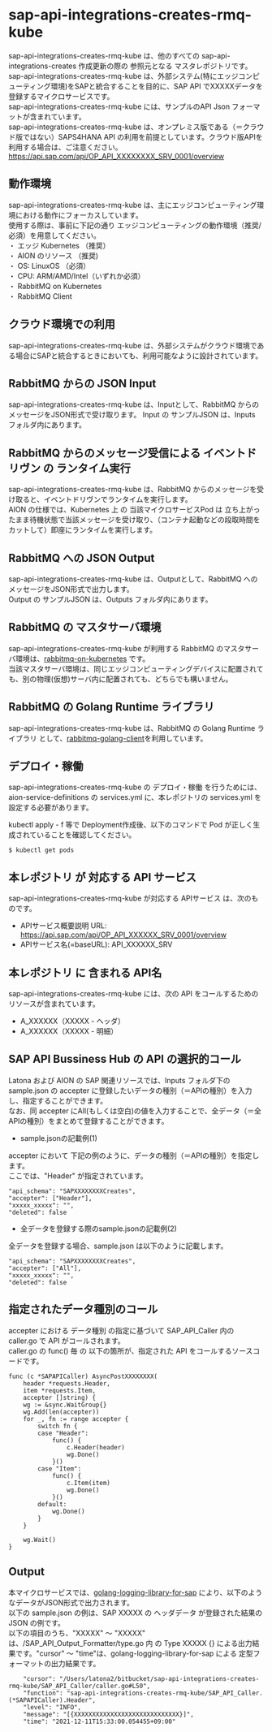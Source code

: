 # sap-api-integrations-creates-rmq-kube  
sap-api-integrations-creates-rmq-kube は、他のすべての sap-api-integrations-creates 作成更新の際の 参照元となる マスタレポジトリです。  
sap-api-integrations-creates-rmq-kube は、外部システム(特にエッジコンピューティング環境)をSAPと統合することを目的に、SAP API でXXXXXデータを登録するマイクロサービスです。  
sap-api-integrations-creates-rmq-kube には、サンプルのAPI Json フォーマットが含まれています。  
sap-api-integrations-creates-rmq-kube は、オンプレミス版である（＝クラウド版ではない）SAPS4HANA API の利用を前提としています。クラウド版APIを利用する場合は、ご注意ください。  
https://api.sap.com/api/OP_API_XXXXXXXX_SRV_0001/overview  

## 動作環境  
sap-api-integrations-creates-rmq-kube は、主にエッジコンピューティング環境における動作にフォーカスしています。  
使用する際は、事前に下記の通り エッジコンピューティングの動作環境（推奨/必須）を用意してください。  
・ エッジ Kubernetes （推奨）   
・ AION のリソース （推奨)   
・ OS: LinuxOS （必須）   
・ CPU: ARM/AMD/Intel（いずれか必須）  
・ RabbitMQ on Kubernetes  
・ RabbitMQ Client

## クラウド環境での利用
sap-api-integrations-creates-rmq-kube は、外部システムがクラウド環境である場合にSAPと統合するときにおいても、利用可能なように設計されています。

## RabbitMQ からの JSON Input

sap-api-integrations-creates-rmq-kube は、Inputとして、RabbitMQ からのメッセージをJSON形式で受け取ります。 
Input の サンプルJSON は、Inputs フォルダ内にあります。  

## RabbitMQ からのメッセージ受信による イベントドリヴン の ランタイム実行

sap-api-integrations-creates-rmq-kube は、RabbitMQ からのメッセージを受け取ると、イベントドリヴンでランタイムを実行します。  
AION の仕様では、Kubernetes 上 の 当該マイクロサービスPod は 立ち上がったまま待機状態で当該メッセージを受け取り、（コンテナ起動などの段取時間をカットして）即座にランタイムを実行します。　　

## RabbitMQ への JSON Output

sap-api-integrations-creates-rmq-kube は、Outputとして、RabbitMQ へのメッセージをJSON形式で出力します。  
Output の サンプルJSON は、Outputs フォルダ内にあります。  

## RabbitMQ の マスタサーバ環境

sap-api-integrations-creates-rmq-kube が利用する RabbitMQ のマスタサーバ環境は、[rabbitmq-on-kubernetes](https://github.com/latonaio/rabbitmq-on-kubernetes) です。  
当該マスタサーバ環境は、同じエッジコンピューティングデバイスに配置されても、別の物理(仮想)サーバ内に配置されても、どちらでも構いません。

## RabbitMQ の Golang Runtime ライブラリ
sap-api-integrations-creates-rmq-kube は、RabbitMQ の Golang Runtime ライブラリ として、[rabbitmq-golang-client](https://github.com/latonaio/rabbitmq-golang-client)を利用しています。

## デプロイ・稼働
sap-api-integrations-creates-rmq-kube の デプロイ・稼働 を行うためには、aion-service-definitions の services.yml に、本レポジトリの services.yml を設定する必要があります。

kubectl apply - f 等で Deployment作成後、以下のコマンドで Pod が正しく生成されていることを確認してください。
```
$ kubectl get pods
```


## 本レポジトリ が 対応する API サービス
sap-api-integrations-creates-rmq-kube が対応する APIサービス は、次のものです。

* APIサービス概要説明 URL: https://api.sap.com/api/OP_API_XXXXXX_SRV_0001/overview  
* APIサービス名(=baseURL): API_XXXXXX_SRV

## 本レポジトリ に 含まれる API名
sap-api-integrations-creates-rmq-kube には、次の API をコールするためのリソースが含まれています。  

* A_XXXXXX（XXXXX - ヘッダ）
* A_XXXXXX（XXXXX - 明細）

## SAP API Bussiness Hub の API の選択的コール

Latona および AION の SAP 関連リソースでは、Inputs フォルダ下の sample.json の accepter に登録したいデータの種別（＝APIの種別）を入力し、指定することができます。  
なお、同 accepter にAll(もしくは空白)の値を入力することで、全データ（＝全APIの種別）をまとめて登録することができます。  

* sample.jsonの記載例(1)  

accepter において 下記の例のように、データの種別（＝APIの種別）を指定します。  
ここでは、"Header" が指定されています。    
  
```
"api_schema": "SAPXXXXXXXXCreates",
"accepter": ["Header"],
"xxxxx_xxxxx": "",
"deleted": false
```
  
* 全データを登録する際のsample.jsonの記載例(2)  

全データを登録する場合、sample.json は以下のように記載します。  

```
"api_schema": "SAPXXXXXXXXCreates",
"accepter": ["All"],
"xxxxx_xxxxx": "",
"deleted": false
```

## 指定されたデータ種別のコール

accepter における データ種別 の指定に基づいて SAP_API_Caller 内の caller.go で API がコールされます。  
caller.go の func() 毎 の 以下の箇所が、指定された API をコールするソースコードです。  

```
func (c *SAPAPICaller) AsyncPostXXXXXXXX(
	header *requests.Header,
	item *requests.Item,
	accepter []string) {
	wg := &sync.WaitGroup{}
	wg.Add(len(accepter))
	for _, fn := range accepter {
		switch fn {
		case "Header":
			func() {
				c.Header(header)
				wg.Done()
			}()
		case "Item":
			func() {
				c.Item(item)
				wg.Done()
			}()
		default:
			wg.Done()
		}
	}

	wg.Wait()
}
```

## Output  
本マイクロサービスでは、[golang-logging-library-for-sap](https://github.com/latonaio/golang-logging-library-for-sap) により、以下のようなデータがJSON形式で出力されます。  
以下の sample.json の例は、SAP XXXXX の ヘッダデータ が登録された結果の JSON の例です。  
以下の項目のうち、"XXXXX" ～ "XXXXX" は、/SAP_API_Output_Formatter/type.go 内 の Type XXXXX {} による出力結果です。"cursor" ～ "time"は、golang-logging-library-for-sap による 定型フォーマットの出力結果です。  

```
	"cursor": "/Users/latona2/bitbucket/sap-api-integrations-creates-rmq-kube/SAP_API_Caller/caller.go#L50",
	"function": "sap-api-integrations-creates-rmq-kube/SAP_API_Caller.(*SAPAPICaller).Header",
	"level": "INFO",
	"message": "[{XXXXXXXXXXXXXXXXXXXXXXXXXXXXX}]",
	"time": "2021-12-11T15:33:00.054455+09:00"
```
